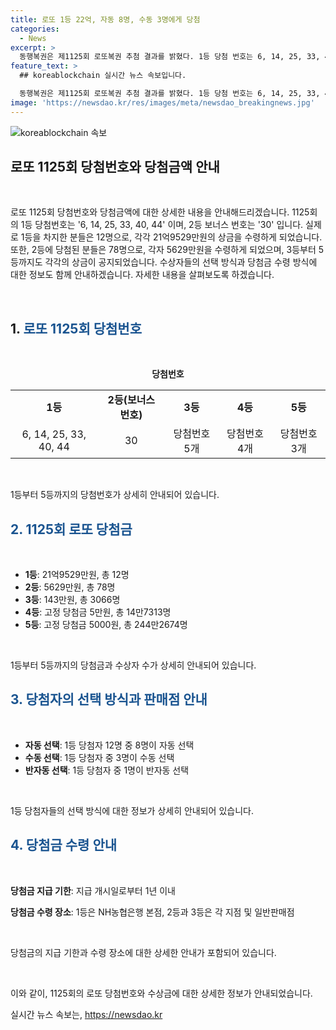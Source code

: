 ```yaml
---
title: 로또 1등 22억, 자동 8명, 수동 3명에게 당첨
categories:
  - News
excerpt: >
  동행복권은 제1125회 로또복권 추첨 결과를 밝혔다. 1등 당첨 번호는 6, 14, 25, 33, 40, 44이며, 2등 보너스 번호는 30이다. 1등 당첨자 12명 중 8명은 자동, 3명은 수동, 1명은 반자동 선택했으며, 지급 기한은 1년 이내이다. 당첨금 수령은 NH농협은행 본점(1등), 각 지점(2등, 3등), 일반판매점 또는 농협은행(4등, 5등)에서 가능하다. 1등 당첨자는 21억9529만원, 2등은 5629만원, 3등은 143만원을 받게 된다. 4등과 5등의 당첨금은 각각 고정된 금액이다.
feature_text: >
  ## koreablockchain 실시간 뉴스 속보입니다.

  동행복권은 제1125회 로또복권 추첨 결과를 밝혔다. 1등 당첨 번호는 6, 14, 25, 33, 40, 44이며, 2등 보너스 번호는 30이다. 1등 당첨자 12명 중 8명은 자동, 3명은 수동, 1명은 반자동 선택했으며, 지급 기한은 1년 이내이다. 당첨금 수령은 NH농협은행 본점(1등), 각 지점(2등, 3등), 일반판매점 또는 농협은행(4등, 5등)에서 가능하다. 1등 당첨자는 21억9529만원, 2등은 5629만원, 3등은 143만원을 받게 된다. 4등과 5등의 당첨금은 각각 고정된 금액이다.
image: 'https://newsdao.kr/res/images/meta/newsdao_breakingnews.jpg'
---
```


<p><img src="https://newsdao.kr/res/images/meta/newsdao_breakingnews.jpg" alt="koreablockchain 속보" /></p>

<h2 data-ke-size="size26">로또 1125회 당첨번호와 당첨금액 안내</h2>

<p data-ke-size="size16">&nbsp;</p>

<p>로또 1125회 당첨번호와 당첨금액에 대한 상세한 내용을 안내해드리겠습니다. 1125회의 1등 당첨번호는 '6, 14, 25, 33, 40, 44' 이며, 2등 보너스 번호는 '30' 입니다. 실제로 1등을 차지한 분들은 12명으로, 각각 21억9529만원의 상금을 수령하게 되었습니다. 또한, 2등에 당첨된 분들은 78명으로, 각자 5629만원을 수령하게 되었으며, 3등부터 5등까지도 각각의 상금이 공지되었습니다. 수상자들의 선택 방식과 당첨금 수령 방식에 대한 정보도 함께 안내하겠습니다. 자세한 내용을 살펴보도록 하겠습니다.</p>

<p data-ke-size="size16">&nbsp;</p>

<h2 data-ke-size="size24">1. <span style="color: #1a5490;">로또 1125회 당첨번호</span></h2>

<p data-ke-size="size16">&nbsp;</p>

<p style="text-align: center;"><b>당첨번호</b></p>

<table>
  <tr>
    <td style="text-align: center; height: 17px;"><b>1등</b></td>
    <td style="text-align: center; height: 17px;"><b>2등(보너스 번호)</b></td>
    <td style="text-align: center; height: 17px;"><b>3등</b></td>
    <td style="text-align: center; height: 17px;"><b>4등</b></td>
    <td style="text-align: center; height: 17px;"><b>5등</b></td>
  </tr>
  <tr>
    <td style="text-align: center; height: 17px;">6, 14, 25, 33, 40, 44</td>
    <td style="text-align: center; height: 17px;">30</td>
    <td style="text-align: center; height: 17px;">당첨번호 5개</td>
    <td style="text-align: center; height: 17px;">당첨번호 4개</td>
    <td style="text-align: center; height: 17px;">당첨번호 3개</td>
  </tr>
</table>

<p data-ke-size="size16">&nbsp;</p>

<p>1등부터 5등까지의 당첨번호가 상세히 안내되어 있습니다.</p>

<h2 data-ke-size="size24"><span style="color: #1a5490;">2. 1125회 로또 당첨금</span></h2>

<p data-ke-size="size16">&nbsp;</p>

<ul>
  <li><b>1등</b>: 21억9529만원, 총 12명</li>
  <li><b>2등</b>: 5629만원, 총 78명</li>
  <li><b>3등</b>: 143만원, 총 3066명</li>
  <li><b>4등</b>: 고정 당첨금 5만원, 총 14만7313명</li>
  <li><b>5등</b>: 고정 당첨금 5000원, 총 244만2674명</li>
</ul>

<p data-ke-size="size16">&nbsp;</p>

<p>1등부터 5등까지의 당첨금과 수상자 수가 상세히 안내되어 있습니다.</p>

<h2 data-ke-size="size24"><span style="color: #1a5490;">3. 당첨자의 선택 방식과 판매점 안내</span></h2>

<p data-ke-size="size16">&nbsp;</p>

<ul>
  <li><b>자동 선택</b>: 1등 당첨자 12명 중 8명이 자동 선택</li>
  <li><b>수동 선택</b>: 1등 당첨자 중 3명이 수동 선택</li>
  <li><b>반자동 선택</b>: 1등 당첨자 중 1명이 반자동 선택</li>
</ul>

<p data-ke-size="size16">&nbsp;</p>

<p>1등 당첨자들의 선택 방식에 대한 정보가 상세히 안내되어 있습니다.</p>

<h2 data-ke-size="size24"><span style="color: #1a5490;">4. 당첨금 수령 안내</span></h2>

<p data-ke-size="size16">&nbsp;</p>

<p><b>당첨금 지급 기한</b>: 지급 개시일로부터 1년 이내</p>

<p><b>당첨금 수령 장소</b>: 1등은 NH농협은행 본점, 2등과 3등은 각 지점 및 일반판매점</p>

<p data-ke-size="size16">&nbsp;</p>

<p>당첨금의 지급 기한과 수령 장소에 대한 상세한 안내가 포함되어 있습니다.</p>

<p data-ke-size="size16">&nbsp;</p>

<p>이와 같이, 1125회의 로또 당첨번호와 수상금에 대한 상세한 정보가 안내되었습니다.</p>
실시간 뉴스 속보는, <a href="https://newsdao.kr" rel="dofollow">https://newsdao.kr</a>



